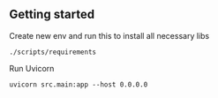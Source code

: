 ## Getting started

Create new env and run this to install all necessary libs
```
./scripts/requirements
```

Run Uvicorn 

```
uvicorn src.main:app --host 0.0.0.0
```
